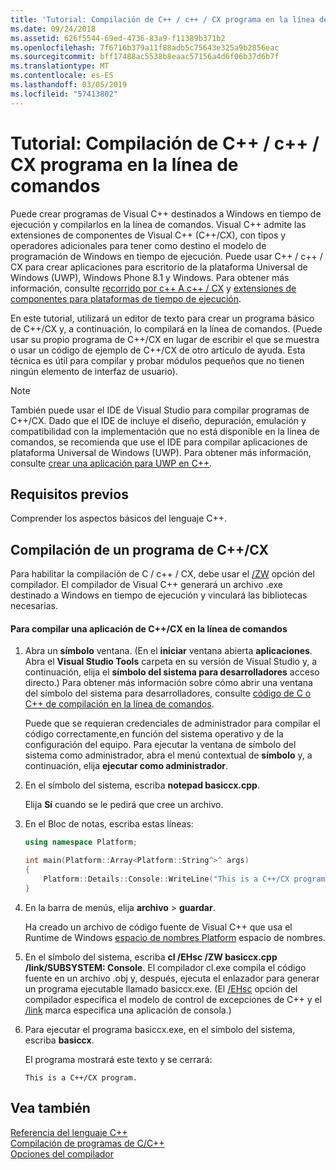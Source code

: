 ```yaml
---
title: 'Tutorial: Compilación de C++ / c++ / CX programa en la línea de comandos'
ms.date: 09/24/2018
ms.assetid: 626f5544-69ed-4736-83a9-f11389b371b2
ms.openlocfilehash: 7f6716b379a11f88adb5c75643e325a9b2856eac
ms.sourcegitcommit: bff17488ac5538b8eaac57156a4d6f06b37d6b7f
ms.translationtype: MT
ms.contentlocale: es-ES
ms.lasthandoff: 03/05/2019
ms.locfileid: "57413802"
---
```

# <a name="walkthrough-compiling-a-ccx-program-on-the-command-line"></a>Tutorial: Compilación de C++ / c++ / CX programa en la línea de comandos

Puede crear programas de Visual C++ destinados a Windows en tiempo de ejecución y compilarlos en la línea de comandos. Visual C++ admite las extensiones de componentes de Visual C++ (C++/CX), con tipos y operadores adicionales para tener como destino el modelo de programación de Windows en tiempo de ejecución. Puede usar C++ / c++ / CX para crear aplicaciones para escritorio de la plataforma Universal de Windows (UWP), Windows Phone 8.1 y Windows. Para obtener más información, consulte [recorrido por c++ A c++ / CX](https://msdn.microsoft.com/magazine/dn166929.aspx) y [extensiones de componentes para plataformas de tiempo de ejecución](../windows/component-extensions-for-runtime-platforms.md).

En este tutorial, utilizará un editor de texto para crear un programa básico de C++/CX y, a continuación, lo compilará en la línea de comandos. (Puede usar su propio programa de C++/CX en lugar de escribir el que se muestra o usar un código de ejemplo de C++/CX de otro artículo de ayuda. Esta técnica es útil para compilar y probar módulos pequeños que no tienen ningún elemento de interfaz de usuario).

> [!NOTE]
> También puede usar el IDE de Visual Studio para compilar programas de C++/CX. Dado que el IDE de incluye el diseño, depuración, emulación y compatibilidad con la implementación que no está disponible en la línea de comandos, se recomienda que use el IDE para compilar aplicaciones de plataforma Universal de Windows (UWP). Para obtener más información, consulte [crear una aplicación para UWP en C++](/windows/uwp/get-started/create-a-basic-windows-10-app-in-cpp).

## <a name="prerequisites"></a>Requisitos previos

Comprender los aspectos básicos del lenguaje C++.

## <a name="compiling-a-ccx-program"></a>Compilación de un programa de C++/CX

Para habilitar la compilación de C / c++ / CX, debe usar el [/ZW](../build/reference/zw-windows-runtime-compilation.md) opción del compilador. El compilador de Visual C++ generará un archivo .exe destinado a Windows en tiempo de ejecución y vinculará las bibliotecas necesarias.

#### <a name="to-compile-a-ccx-application-on-the-command-line"></a>Para compilar una aplicación de C++/CX en la línea de comandos

1. Abra un **símbolo** ventana. (En el **iniciar** ventana abierta **aplicaciones**. Abra el **Visual Studio Tools** carpeta en su versión de Visual Studio y, a continuación, elija el **símbolo del sistema para desarrolladores** acceso directo.) Para obtener más información sobre cómo abrir una ventana del símbolo del sistema para desarrolladores, consulte [código de C o C++ de compilación en la línea de comandos](../build/building-on-the-command-line.md).

   Puede que se requieran credenciales de administrador para compilar el código correctamente,en función del sistema operativo y de la configuración del equipo. Para ejecutar la ventana de símbolo del sistema como administrador, abra el menú contextual de **símbolo** y, a continuación, elija **ejecutar como administrador**.

1. En el símbolo del sistema, escriba **notepad basiccx.cpp**.

   Elija **Sí** cuando se le pedirá que cree un archivo.

1. En el Bloc de notas, escriba estas líneas:

    ```cpp
    using namespace Platform;

    int main(Platform::Array<Platform::String^>^ args)
    {
        Platform::Details::Console::WriteLine("This is a C++/CX program.");
    }
    ```

1. En la barra de menús, elija **archivo** > **guardar**.

   Ha creado un archivo de código fuente de Visual C++ que usa el Runtime de Windows [espacio de nombres Platform](../cppcx/platform-namespace-c-cx.md) espacio de nombres.

1. En el símbolo del sistema, escriba **cl /EHsc /ZW basiccx.cpp /link/SUBSYSTEM: Console**. El compilador cl.exe compila el código fuente en un archivo .obj y, después, ejecuta el enlazador para generar un programa ejecutable llamado basiccx.exe. (El [/EHsc](../build/reference/eh-exception-handling-model.md) opción del compilador especifica el modelo de control de excepciones de C++ y el [/link](../build/reference/link-pass-options-to-linker.md) marca especifica una aplicación de consola.)

1. Para ejecutar el programa basiccx.exe, en el símbolo del sistema, escriba **basiccx**.

   El programa mostrará este texto y se cerrará:

    ```Output
    This is a C++/CX program.
    ```

## <a name="see-also"></a>Vea también

[Referencia del lenguaje C++](../cpp/cpp-language-reference.md)<br/>
[Compilación de programas de C/C++](../build/building-c-cpp-programs.md)<br/>
[Opciones del compilador](../build/reference/compiler-options.md)
